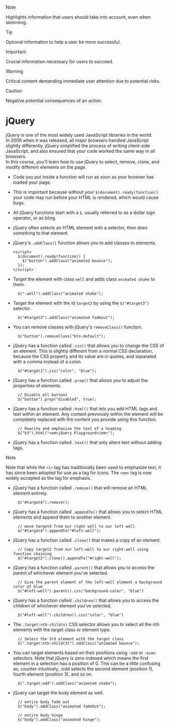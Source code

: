 > [!NOTE]  
> Highlights information that users should take into account, even when skimming.

> [!TIP]
> Optional information to help a user be more successful.

> [!IMPORTANT]  
> Crucial information necessary for users to succeed.

> [!WARNING]  
> Critical content demanding immediate user attention due to potential risks.

> [!CAUTION]
> Negative potential consequences of an action.

# jQuery  
jQuery is one of the most widely used JavaScript libraries in the world.  
In 2006 when it was released, all major browsers handled JavaScript slightly differently. jQuery simplified the process of writing client-side JavaScript, and also ensured that your code worked the same way in all browsers.  
In this course, you'll learn how to use jQuery to select, remove, clone, and modify different elements on the page.  

- Code you put inside a function will run as soon as your browser has loaded your page.  
- This is important because without your `$(document).ready(function()` your code may run before your HTML is rendered, which would cause bugs.  
- All jQuery functions start with a `$`, usually referred to as a dollar sign operator, or as bling.  
- jQuery often selects an HTML element with a selector, then does something to that element.  
- jQuery's `.addClass()` function allows you to add classes to elements.  

      <script>
        $(document).ready(function() {
          $("button").addClass("animated bounce");
        });
      </script>
- Target the element with class `well` and adds class `animated shake` to them.  

        $(".well").addClass("animated shake");
- Target the element with the id `target3` by using the `$("#target3")` selector.  

        $("#target3").addClass("animated fadeout");
- You can remove classes with jQuery's `removeClass()` function.  

        $("button").removeClass("btn-default");
- jQuery has a function called `.css()` that allows you to change the CSS of an element. This is slightly different from a normal CSS declaration, because the CSS property and its value are in quotes, and separated with a comma instead of a colon.  

        $("#target1").css("color", "blue");
- jQuery has a function called `.prop()` that allows you to adjust the properties of elements.

        // Disable all buttons
        $("button").prop("disabled", true);
- jQuery has a function called `.html()` that lets you add HTML tags and text within an element. Any content previously within the element will be completely replaced with the content you provide using this function.  

        // Rewrite and emphasize the text of a heading
        $("h3").html("<em>jQuery Playground</em>");
- jQuery has a function called `.text()` that only alters text without adding tags.

> [!NOTE]  
> Note that while the `<i>` tag has traditionally been used to emphasize text, it has since been adopted for use as a tag for icons.
> The `<em>` tag is now widely accepted as the tag for emphasis.  

- jQuery has a function called `.remove()` that will remove an HTML element entirely.  

        $("#target4").remove();
- jQuery has a function called `.appendTo()` that allows you to select HTML elements and append them to another element.  

        // move target4 from our right well to our left well
        $("#target4").appendTo("#left-well");
- jQuery has a function called `.clone()` that makes a copy of an element.  

        // Copy target2 from our left-well to our right-well using function chaining
        $("#target2").clone().appendTo("#right-well");
- jQuery has a function called `.parent()` that allows you to access the parent of whichever element you've selected.  

        // Give the parent element of the left-well element a background color of blue
        $("#left-well").parent().css("background-color", "blue")
- jQuery has a function called `.children()` that allows you to access the children of whichever element you've selected.  

        $("#left-well").children().css("color", "blue")
- The `.target:nth-child(n)` CSS selector allows you to select all the nth elements with the target class or element type.  

        // Select the 3rd element with the target class
        $(".target:nth-child(3)").addClass("animated bounce");
- You can target elements based on their positions using `:odd` or `:even` selectors. Note that jQuery is zero-indexed which means the first element in a selection has a position of 0. This can be a little confusing as, counter-intuitively, :odd selects the second element (position 1), fourth element (position 3), and so on.  

        $(".target:odd").addClass("animated shake");
- jQuery can target the body element as well.  

        // entire body fade out
        $("body").addClass("animated fadeOut");
        
        // entire body hinge
        $("body").addClass("animated hinge");










